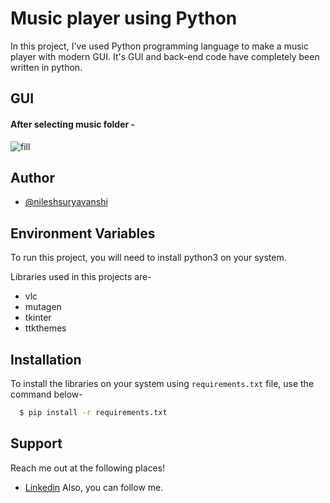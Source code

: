 
# Music player using Python
In this project, I've used Python programming language to make a music player with modern GUI. It's GUI and back-end code have completely been written in python.

## GUI
#### After selecting music folder -
![fill](https://user-images.githubusercontent.com/77235287/105699820-fa27a000-5f2d-11eb-8207-8fe681155c6d.png)

## Author

- [@nileshsuryavanshi](https://www.github.com/nileshsuryavanshi)

  
## Environment Variables
To run this project, you will need to install python3 on your system.

Libraries used in this projects are-
- vlc
- mutagen
- tkinter
- ttkthemes


  
## Installation 

To install the libraries on your system using `requirements.txt` file, use the command below-

```bash 
  $ pip install -r requirements.txt
```
    
## Support

Reach me out at the following places!
- [Linkedin](  linkedin.com/in/nilesh-kumar-suryavanshi-26b251206)
Also, you can follow me.
